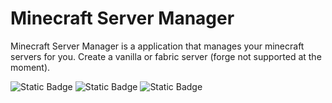 # Minecraft Server Manager

Minecraft Server Manager is a application that manages your minecraft servers for you.
Create a vanilla or fabric server (forge not supported at the moment).

![Static Badge](https://img.shields.io/badge/forge-not_supported-darkred)
![Static Badge](https://img.shields.io/badge/fabric-supported-darkgreen)
![Static Badge](https://img.shields.io/badge/vanilla-supported-darkgreen)
